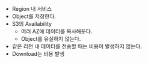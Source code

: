 - Region 내 서비스
- Object를 저장한다.
- S3의 Availability
	- 여러 AZ에 데이터를 복사해둔다.
	- Object를 유실하지 않는다.
- 같은 리전 내 데이터를 전송할 때는 비용이 발생하지 않는다.
- Download는 비용 발생